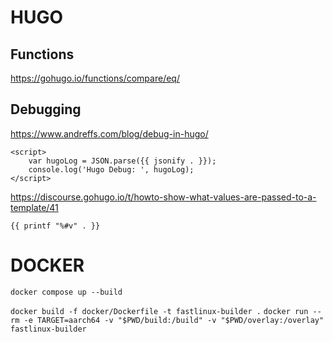# HUGO 

## Functions

https://gohugo.io/functions/compare/eq/

## Debugging

https://www.andreffs.com/blog/debug-in-hugo/

    <script>
        var hugoLog = JSON.parse({{ jsonify . }});
        console.log('Hugo Debug: ', hugoLog);
    </script>

https://discourse.gohugo.io/t/howto-show-what-values-are-passed-to-a-template/41

    {{ printf "%#v" . }}


# DOCKER 

`docker compose up --build`

`docker build -f docker/Dockerfile -t fastlinux-builder .`
`docker run --rm -e TARGET=aarch64 -v "$PWD/build:/build" -v "$PWD/overlay:/overlay" fastlinux-builder`
